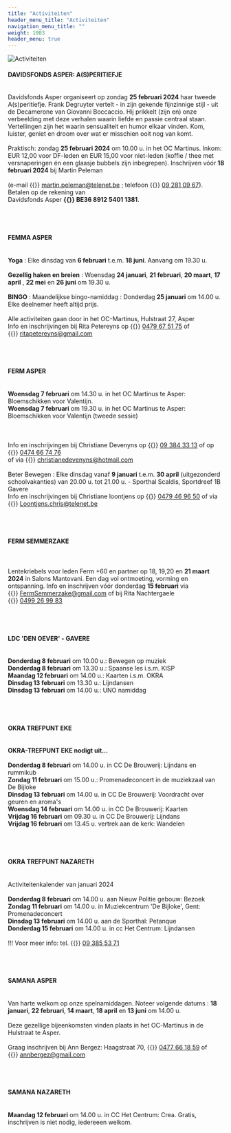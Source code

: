```yaml
---
title: "Activiteiten"
header_menu_title: "Activiteiten"
navigation_menu_title: ""
weight: 1003
header_menu: true
---
```


![Activiteiten](images/activiteiten.jpg)




#### DAVIDSFONDS ASPER: A(S)PERITIEFJE
<br>
Davidsfonds Asper organiseert op zondag <b>25 februari 2024</b> haar tweede A(s)peritiefje. Frank Degruyter vertelt - in zijn gekende fijnzinnige stijl - uit de Decamerone van Giovanni Boccaccio. Hij prikkelt (zijn en) onze verbeelding met deze verhalen waarin liefde en passie centraal staan. Vertellingen zijn het waarin sensualiteit en humor elkaar vinden. Kom, luister, geniet en droom over wat er misschien ooit nog van komt.<br>
<br>
Praktisch: zondag <b>25 februari 2024</b> om 10.00 u. in het OC Martinus. Inkom: EUR 12,00 voor DF-leden en EUR 15,00 voor niet-leden (koffie / thee met versnaperingen én een glaasje bubbels zijn inbegrepen). Inschrijven vóór <b>18 februari 2024</b> bij Martin Peleman<br>
<br>
(e-mail {{<icon class="fa fa-envelope">}}&nbsp;<a href="martin.peleman@telenet.be">martin.peleman@telenet.be</a> ; telefoon {{<icon class="fa fa-phone">}}&nbsp;<a href="tel:092810967">09 281 09 67</a>). Betalen op de rekening van<br>
Davidsfonds Asper <b>{{<icon class="fa fa-piggy-bank">}}&nbsp;BE36 8912 5401 1381</b>.<br>
<br>
<br>
<br>





#### FEMMA ASPER
<br>
<b>Yoga</b> : Elke dinsdag van <b>6 februari</b> t.e.m. <b>18 juni</b>. Aanvang om 19.30 u.<br>
<br>
<b>Gezellig haken en breien</b> : Woensdag <b>24 januari</b>, <b>21 februari</b>, <b>20 maart</b>, <b>17 april</b> , <b>22 mei</b> en <b>26 juni</b> om 19.30 u.<br>
<br>
<b>BINGO</b> : Maandelijkse bingo-namiddag : Donderdag <b>25 januari</b> om 14.00 u.<br>
Elke deelnemer heeft altijd prijs.<br>
<br>
Alle activiteiten gaan door in het OC-Martinus, Hulstraat 27, Asper<br>
Info en inschrijvingen bij Rita Petereyns op {{<icon class="fa fa-phone">}}&nbsp;<a href="tel:0479675175">0479 67 51 75</a> of {{<icon class="fa fa-envelope">}}&nbsp;<a href="ritapetereyns@gmail.com">ritapetereyns@gmail.com</a><br>
<br>
<br>
<br>





#### FERM ASPER
<br>
<b>Woensdag 7 februari</b> om 14.30 u. in het OC Martinus te Asper: Bloemschikken voor Valentijn.<br>
<b>Woensdag 7 februari</b> om 19.30 u. in het OC Martinus te Asper: Bloemschikken voor Valentijn (tweede sessie)<br>
<br>
<br>
<br>
Info en inschrijvingen bij Christiane Devenyns op {{<icon class="fa fa-phone">}}&nbsp;<a href="tel:093843313">09 384 33 13</a> of op {{<icon class="fa fa-phone">}}&nbsp;<a href="tel:0474667476">0474 66 74 76</a><br>
of via {{<icon class="fa fa-envelope">}}&nbsp;<a href="christianedevenyns@hotmail.com">christianedevenyns@hotmail.com</a><br>
<br>
Beter Bewegen : Elke dinsdag vanaf <b>9 januari</b> t.e.m. <b>30 april</b> (uitgezonderd schoolvakanties) van 20.00 u. tot 21.00 u. - Sporthal Scaldis, Sportdreef 1B Gavere<br>
Info en inschrijvingen bij Christiane loontjens op {{<icon class="fa fa-phone">}}&nbsp;<a href="tel:0479469650">0479 46 96 50</a> of via {{<icon class="fa fa-envelope">}}&nbsp;<a href="Loontjens.chris@telenet.be">Loontjens.chris@telenet.be</a><br>
<br>
<br>
<br>





#### FERM SEMMERZAKE
<br>
<br>
Lentekriebels voor leden Ferm +60 en partner op 18, 19,20 en <b>21 maart 2024</b> in Salons Mantovani. Een dag vol ontmoeting, vorming en ontspanning. Info en inschrijven vóór donderdag <b>15 februari</b> via {{<icon class="fa fa-envelope">}}&nbsp;<a href="FermSemmerzake@gmail.com">FermSemmerzake@gmail.com</a> of bij Rita Nachtergaele {{<icon class="fa fa-phone">}}&nbsp;<a href="tel:0499269983">0499 26 99 83</a><br>
<br>
<br>
<br>





#### LDC 'DEN OEVER' - GAVERE
<br>
<b>Donderdag 8 februari</b> om 10.00 u.: Bewegen op muziek<br>
<b>Donderdag 8 februari</b> om 13.30 u.: Spaanse les i.s.m. KISP<br>
<b>Maandag 12 februari</b> om 14.00 u.: Kaarten i.s.m. OKRA<br>
<b>Dinsdag 13 februari</b> om 13.30 u.: Lijndansen<br>
<b>Dinsdag 13 februari</b> om 14.00 u.: UNO namiddag<br>
<br>
<br>
<br>





#### OKRA TREFPUNT EKE
<br>
<b>OKRA-TREFPUNT EKE nodigt uit...</b><br>
<br>
<b>Donderdag 8 februari</b> om 14.00 u. in CC De Brouwerij: Lijndans en rummikub<br>
<b>Zondag 11 februari</b> om 15.00 u.: Promenadeconcert in de muziekzaal van De Bijloke<br>
<b>Dinsdag 13 februari</b> om 14.00 u. in CC De Brouwerij: Voordracht over geuren en aroma's<br>
<b>Woensdag 14 februari</b> om 14.00 u. in CC De Brouwerij: Kaarten<br>
<b>Vrijdag 16 februari</b> om 09.30 u. in CC De Brouwerij: Lijndans<br>
<b>Vrijdag 16 februari</b> om 13.45 u. vertrek aan de kerk: Wandelen<br>
<br>
<br>
<br>





#### OKRA TREFPUNT NAZARETH
<br>
Activiteitenkalender van januari 2024<br>
<br>
<b>Donderdag 8 februari</b> om 14.00 u. aan Nieuw Politie gebouw: Bezoek<br>
<b>Zondag 11 februari</b> om 14.00 u. in Muziekcentrum 'De Bijloke', Gent: Promenadeconcert<br>
<b>Dinsdag 13 februari</b> om 14.00 u. aan de Sporthal: Petanque<br>
<b>Donderdag 15 februari</b> om 14.00 u. in cc Het Centrum: Lijndansen<br>
<br>
!!! Voor meer info: tel. {{<icon class="fa fa-phone">}}&nbsp;<a href="tel:093855371">09 385 53 71</a><br>
<br>
<br>
<br>





#### SAMANA ASPER
<br>
Van harte welkom op onze spelnamiddagen. Noteer volgende datums : <b>18 januari</b>, <b>22 februari</b>, <b>14 maart</b>, <b>18 april</b> en <b>13 juni</b> om 14.00 u.<br>
<br>
Deze gezellige bijeenkomsten vinden plaats in het OC-Martinus in de Hulstraat te Asper.<br>
<br>
Graag inschrijven bij Ann Bergez: Haagstraat 70, {{<icon class="fa fa-phone">}}&nbsp;<a href="tel:0477661859">0477 66 18 59</a> of {{<icon class="fa fa-envelope">}}&nbsp;<a href="annbergez@gmail.com">annbergez@gmail.com</a><br>
<br>
<br>
<br>





#### SAMANA NAZARETH
<br>
<b>Maandag 12 februari</b> om 14.00 u. in CC Het Centrum: Crea. Gratis, inschrijven is niet nodig, iedereeen welkom.<br>
<br>
<br>
<br>
<br>
<br>


